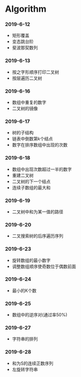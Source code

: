 # Algorithm  

### 2019-6-12  

- 矩形覆盖  
- 变态跳台阶  
- 斐波那契数列  

### 2019-6-13  

- 按之字形顺序打印二叉树
- 按层遍历二叉树

### 2019-6-16

- 数组中重复的数字
- 二叉树的镜像

### 2019-6-17

- 树的子结构
- 链表中倒数第k个结点
- 数字在排序数组中出现的次数

### 2019-6-18

- 数组中出现次数超过一半的数字
- 重建二叉树
- 二叉树的下一个结点
- 连续子数组的最大和

### 2019-6-19

- 二叉树中和为某一值的路径

### 2019-6-20

- 二叉搜索树的后序遍历序列

### 2019-6-23

- 旋转数组的最小数字
- 调整数组顺序使奇数位于偶数前面

### 2019-6-24

- 最小的K个数

### 2019-6-25

- 数组中的逆序对(通过率50%)

### 2019-6-27

- 字符串的排列

### 2019-6-28

- 和为S的连续正数序列
- 左旋转字符串